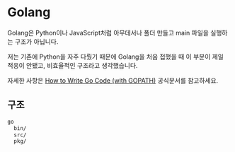 
# Golang

Golang은 Python이나 JavaScript처럼 아무데서나 폴더 만들고 main 파일을 실행하는 구조가 아닙니다.

저는 기존에 Python을 자주 다뤘기 때문에 Golang을 처음 접했을 때 이 부분이 제일 적응이 안됐고, 비효율적인 구조라고 생각했습니다.

자세한 사항은 [How to Write Go Code (with GOPATH)](https://go.dev/doc/gopath_code) 공식문서를 참고하세요.

## 구조

```bash
go
  bin/
  src/
  pkg/
```
